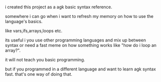 i created this project as a agk basic syntax reference.

somewhere i can go when i want to refresh my memory on how to use the language's basics.

like vars,ifs,arrays,loops etc.

its useful i you use other programming languages and mix up between syntax or need
a fast meme on how something works like "how do i loop an array?".

it will not teach you basic programming.

but if you programmed in a different language and want to learn agk syntax fast.
that's one way of doing that.